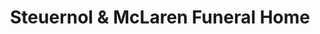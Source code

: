 ---
title: "Steuernol & McLaren Funeral Home"
url: /rose-city/steuernol-und-mclaren-funeral-home/
shop: Bestattungen
---